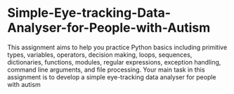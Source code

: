 # Simple-Eye-tracking-Data-Analyser-for-People-with-Autism
This assignment aims to help you practice Python basics including primitive types, variables,
operators, decision making, loops, sequences, dictionaries, functions, modules, regular expressions,
exception handling, command line arguments, and file processing. Your main task in this assignment
is to develop a simple eye-tracking data analyser for people with autism
